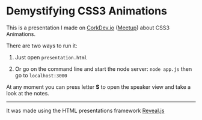 # Demystifying CSS3 Animations

This is a presentation I made on <a target='_blank' href='http://CorkDev.io'>CorkDev.io</a> (<a target='_blank' href='http://www.meetup.com/corkdev-io/events/220966368/'>Meetup</a>) about CSS3 Animations.

There are two ways to run it:

1.	Just open `presentation.html` 

2.	Or go on the command line and start the node server: `node app.js` then go to `localhost:3000`

At any moment you can press letter **S** to open the speaker view and take a look at the notes. 

***

It was made using the HTML presentations framework <a target='_blank' href='http://lab.hakim.se/reveal-js/#/'>Reveal.js</a>
